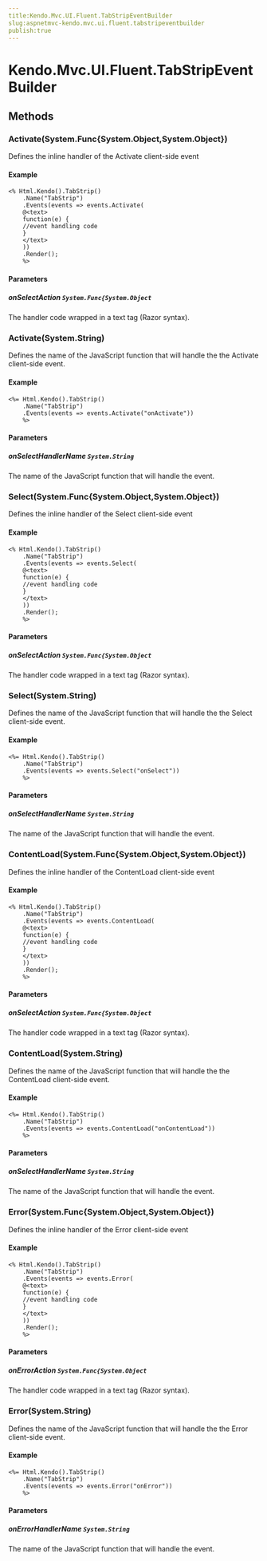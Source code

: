 ```yaml
---
title:Kendo.Mvc.UI.Fluent.TabStripEventBuilder
slug:aspnetmvc-kendo.mvc.ui.fluent.tabstripeventbuilder
publish:true
---
```


# Kendo.Mvc.UI.Fluent.TabStripEventBuilder

## Methods

### Activate(System.Func{System.Object,System.Object})
Defines the inline handler of the Activate client-side event

#### Example
    <% Html.Kendo().TabStrip()
        .Name("TabStrip")
        .Events(events => events.Activate(
        @<text>
        function(e) {
        //event handling code
        }
        </text>
        ))
        .Render();
        %>

#### Parameters

##### onSelectAction `System.Func{System.Object`
The handler code wrapped in a text tag (Razor syntax).

### Activate(System.String)
Defines the name of the JavaScript function that will handle the the Activate client-side event.

#### Example
    <%= Html.Kendo().TabStrip()
        .Name("TabStrip")
        .Events(events => events.Activate("onActivate"))
        %>

#### Parameters

##### onSelectHandlerName `System.String`
The name of the JavaScript function that will handle the event.

### Select(System.Func{System.Object,System.Object})
Defines the inline handler of the Select client-side event

#### Example
    <% Html.Kendo().TabStrip()
        .Name("TabStrip")
        .Events(events => events.Select(
        @<text>
        function(e) {
        //event handling code
        }
        </text>
        ))
        .Render();
        %>

#### Parameters

##### onSelectAction `System.Func{System.Object`
The handler code wrapped in a text tag (Razor syntax).

### Select(System.String)
Defines the name of the JavaScript function that will handle the the Select client-side event.

#### Example
    <%= Html.Kendo().TabStrip()
        .Name("TabStrip")
        .Events(events => events.Select("onSelect"))
        %>

#### Parameters

##### onSelectHandlerName `System.String`
The name of the JavaScript function that will handle the event.

### ContentLoad(System.Func{System.Object,System.Object})
Defines the inline handler of the ContentLoad client-side event

#### Example
    <% Html.Kendo().TabStrip()
        .Name("TabStrip")
        .Events(events => events.ContentLoad(
        @<text>
        function(e) {
        //event handling code
        }
        </text>
        ))
        .Render();
        %>

#### Parameters

##### onSelectAction `System.Func{System.Object`
The handler code wrapped in a text tag (Razor syntax).

### ContentLoad(System.String)
Defines the name of the JavaScript function that will handle the the ContentLoad client-side event.

#### Example
    <%= Html.Kendo().TabStrip()
        .Name("TabStrip")
        .Events(events => events.ContentLoad("onContentLoad"))
        %>

#### Parameters

##### onSelectHandlerName `System.String`
The name of the JavaScript function that will handle the event.

### Error(System.Func{System.Object,System.Object})
Defines the inline handler of the Error client-side event

#### Example
    <% Html.Kendo().TabStrip()
        .Name("TabStrip")
        .Events(events => events.Error(
        @<text>
        function(e) {
        //event handling code
        }
        </text>
        ))
        .Render();
        %>

#### Parameters

##### onErrorAction `System.Func{System.Object`
The handler code wrapped in a text tag (Razor syntax).

### Error(System.String)
Defines the name of the JavaScript function that will handle the the Error client-side event.

#### Example
    <%= Html.Kendo().TabStrip()
        .Name("TabStrip")
        .Events(events => events.Error("onError"))
        %>

#### Parameters

##### onErrorHandlerName `System.String`
The name of the JavaScript function that will handle the event.
